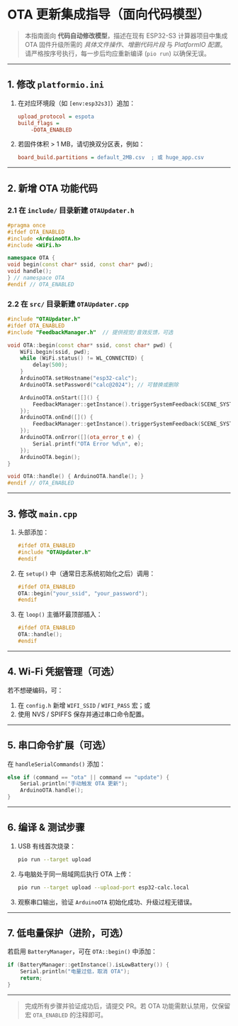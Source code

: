 # OTA 更新集成指导（面向代码模型）

> 本指南面向 **代码自动修改模型**，描述在现有 ESP32-S3 计算器项目中集成 OTA 固件升级所需的 _具体文件操作_、_增删代码片段_ 与 _PlatformIO 配置_。请严格按序号执行，每一步后均应重新编译 (`pio run`) 以确保无误。

---

## 1. 修改 `platformio.ini`

1. 在对应环境段（如 `[env:esp32s3]`）追加：
   ```ini
   upload_protocol = espota
   build_flags = 
       -DOTA_ENABLED
   ```
2. 若固件体积 > 1 MB，请切换双分区表，例如：
   ```ini
   board_build.partitions = default_2MB.csv  ; 或 huge_app.csv
   ```

---

## 2. 新增 OTA 功能代码

### 2.1 在 `include/` 目录新建 `OTAUpdater.h`
```cpp
#pragma once
#ifdef OTA_ENABLED
#include <ArduinoOTA.h>
#include <WiFi.h>

namespace OTA {
void begin(const char* ssid, const char* pwd);
void handle();
} // namespace OTA
#endif // OTA_ENABLED
```

### 2.2 在 `src/` 目录新建 `OTAUpdater.cpp`
```cpp
#include "OTAUpdater.h"
#ifdef OTA_ENABLED
#include "FeedbackManager.h"  // 提供视觉/音效反馈，可选

void OTA::begin(const char* ssid, const char* pwd) {
    WiFi.begin(ssid, pwd);
    while (WiFi.status() != WL_CONNECTED) {
        delay(500);
    }
    ArduinoOTA.setHostname("esp32-calc");
    ArduinoOTA.setPassword("calc@2024"); // 可替换或删除

    ArduinoOTA.onStart([]() {
        FeedbackManager::getInstance().triggerSystemFeedback(SCENE_SYSTEM_STARTUP);
    });
    ArduinoOTA.onEnd([]() {
        FeedbackManager::getInstance().triggerSystemFeedback(SCENE_SYSTEM_SHUTDOWN);
    });
    ArduinoOTA.onError([](ota_error_t e) {
        Serial.printf("OTA Error %d\n", e);
    });
    ArduinoOTA.begin();
}

void OTA::handle() { ArduinoOTA.handle(); }
#endif // OTA_ENABLED
```

---

## 3. 修改 `main.cpp`

1. 头部添加：
   ```cpp
   #ifdef OTA_ENABLED
   #include "OTAUpdater.h"
   #endif
   ```
2. 在 `setup()` 中（通常日志系统初始化之后）调用：
   ```cpp
   #ifdef OTA_ENABLED
   OTA::begin("your_ssid", "your_password");
   #endif
   ```
3. 在 `loop()` 主循环最顶部插入：
   ```cpp
   #ifdef OTA_ENABLED
   OTA::handle();
   #endif
   ```

---

## 4. Wi-Fi 凭据管理（可选）

若不想硬编码，可：
1. 在 `config.h` 新增 `WIFI_SSID` / `WIFI_PASS` 宏；或
2. 使用 NVS / SPIFFS 保存并通过串口命令配置。

---

## 5. 串口命令扩展（可选）

在 `handleSerialCommands()` 添加：
```cpp
else if (command == "ota" || command == "update") {
    Serial.println("手动触发 OTA 更新");
    ArduinoOTA.handle();
}
```

---

## 6. 编译 & 测试步骤

1. USB 有线首次烧录：
   ```bash
   pio run --target upload
   ```
2. 与电脑处于同一局域网后执行 OTA 上传：
   ```bash
   pio run --target upload --upload-port esp32-calc.local
   ```
3. 观察串口输出，验证 `ArduinoOTA` 初始化成功、升级过程无错误。

---

## 7. 低电量保护（进阶，可选）

若启用 `BatteryManager`，可在 `OTA::begin()` 中添加：
```cpp
if (BatteryManager::getInstance().isLowBattery()) {
    Serial.println("电量过低，取消 OTA");
    return;
}
```

---

> 完成所有步骤并验证成功后，请提交 PR。若 OTA 功能需默认禁用，仅保留宏 `OTA_ENABLED` 的注释即可。 